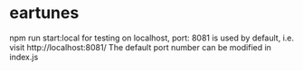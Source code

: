 # eartunes
npm run start:local
for testing on localhost, port: 8081 is used by default, i.e.
visit http://localhost:8081/
The default port number can be modified in index.js